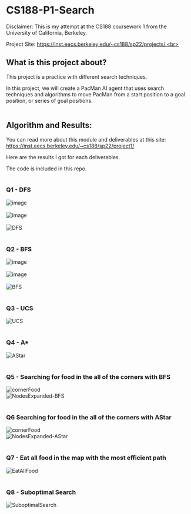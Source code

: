 # CS188-P1-Search

Disclaimer: This is my attempt at the CS188 coursework 1 from the University of California, Berkeley.<br>

Project Site: https://inst.eecs.berkeley.edu/~cs188/sp22/projects/.<br><br>

## What is this project about?<br>

This project is a practice with different search techniques.<br>

In this project, we will create a PacMan AI agent that uses search techniques and algorithms to move PacMan from a start position to a goal position, or series of goal positions.<br><br>

## Algorithm and Results:<br>

You can read more about this module and deliverables at this site: https://inst.eecs.berkeley.edu/~cs188/sp22/project1/<br>

Here are the results I got for each deliverables.<br>

The code is included in this repo.<br><br>

### Q1 - DFS<br>
![image](https://user-images.githubusercontent.com/98131995/225202474-59b4936d-4e99-42de-a455-79b502bad72f.png)<br><br>
![image](https://user-images.githubusercontent.com/98131995/225202802-9d293084-d4ea-43b0-a920-6686f6eb16ea.png)<br><br>
![DFS](https://user-images.githubusercontent.com/98131995/212566018-6a9ae742-bb62-4cea-b769-f6ca63020974.gif)<br><br>

### Q2 - BFS<br>
![image](https://user-images.githubusercontent.com/98131995/225202275-b0a97ba4-5c14-431e-9ce5-c1fba1378d27.png)<br><br>
![image](https://user-images.githubusercontent.com/98131995/225203111-1a117689-3b28-4ef7-9ab0-5abc11bcc5f3.png)<br><br>
![BFS](https://user-images.githubusercontent.com/98131995/212566590-96595154-249c-4116-b3cd-927ed9fe6cbe.gif)<br><br>

### Q3 - UCS<br>
![UCS](https://user-images.githubusercontent.com/98131995/212567774-7b163a05-03a3-4c51-b773-3432beffdeae.gif)<br><br>

### Q4 - A*<br>
![AStar](https://user-images.githubusercontent.com/98131995/212567940-c7ddd1c6-8f23-4633-88f8-7f79dda7f023.gif)<br><br>

### Q5 - Searching for food in the all of the corners with BFS<br>
![cornerFood](https://user-images.githubusercontent.com/98131995/212568206-88be6363-fab4-47f4-a569-a08c9f128d10.gif)<br>
![NodesExpanded-BFS](https://user-images.githubusercontent.com/98131995/212568569-4ffcd51e-f05c-4a16-a280-0d08e957747a.png)<br><br>

### Q6 Searching for food in the all of the corners with AStar<br>
![cornerFood](https://user-images.githubusercontent.com/98131995/212568206-88be6363-fab4-47f4-a569-a08c9f128d10.gif)<br>
![NodesExpanded-AStar](https://user-images.githubusercontent.com/98131995/212568609-9b2c4de7-5b6b-442e-8311-cdd2ffe79c0b.png)<br><br>

### Q7 - Eat all food in the map with the most efficient path<br>
![EatAllFood](https://user-images.githubusercontent.com/98131995/212568833-d01f8889-68cb-4085-812e-9d4b7e45d52f.gif)<br><br>

### Q8 - Suboptimal Search<br>
![SuboptimalSearch](https://user-images.githubusercontent.com/98131995/212569035-c50a9a36-ef7c-4e93-8cc9-717e68e8e5d3.gif)

